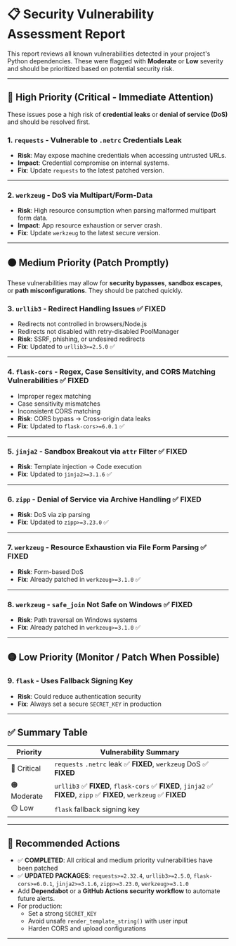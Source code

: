 <!--docs/issues/security_risk/20250719_risk.md-->

# 📋 Security Vulnerability Assessment Report

This report reviews all known vulnerabilities detected in your project's Python dependencies. These were flagged with **Moderate** or **Low** severity and should be prioritized based on potential security risk.

---

## 🔴 High Priority (Critical - Immediate Attention)

These issues pose a high risk of **credential leaks** or **denial of service (DoS)** and should be resolved first.

### 1. `requests` - Vulnerable to `.netrc` Credentials Leak
- **Risk**: May expose machine credentials when accessing untrusted URLs.
- **Impact**: Credential compromise on internal systems.
- **Fix**: Update `requests` to the latest patched version.

---

### 2. `werkzeug` - DoS via Multipart/Form-Data
- **Risk**: High resource consumption when parsing malformed multipart form data.
- **Impact**: App resource exhaustion or server crash.
- **Fix**: Update `werkzeug` to the latest secure version.

---

## 🟠 Medium Priority (Patch Promptly)

These vulnerabilities may allow for **security bypasses**, **sandbox escapes**, or **path misconfigurations**. They should be patched quickly.

### 3. `urllib3` - Redirect Handling Issues ✅ **FIXED**
- Redirects not controlled in browsers/Node.js
- Redirects not disabled with retry-disabled PoolManager
- **Risk**: SSRF, phishing, or undesired redirects
- **Fix**: Updated to `urllib3>=2.5.0` ✅

---

### 4. `flask-cors` - Regex, Case Sensitivity, and CORS Matching Vulnerabilities ✅ **FIXED**
- Improper regex matching
- Case sensitivity mismatches
- Inconsistent CORS matching
- **Risk**: CORS bypass → Cross-origin data leaks
- **Fix**: Updated to `flask-cors>=6.0.1` ✅

---

### 5. `jinja2` - Sandbox Breakout via `attr` Filter ✅ **FIXED**
- **Risk**: Template injection → Code execution
- **Fix**: Updated to `jinja2>=3.1.6` ✅

---

### 6. `zipp` - Denial of Service via Archive Handling ✅ **FIXED**
- **Risk**: DoS via zip parsing
- **Fix**: Updated to `zipp>=3.23.0` ✅

---

### 7. `werkzeug` - Resource Exhaustion via File Form Parsing ✅ **FIXED**
- **Risk**: Form-based DoS
- **Fix**: Already patched in `werkzeug>=3.1.0` ✅

---

### 8. `werkzeug` - `safe_join` Not Safe on Windows ✅ **FIXED**
- **Risk**: Path traversal on Windows systems
- **Fix**: Already patched in `werkzeug>=3.1.0` ✅

---

## 🟡 Low Priority (Monitor / Patch When Possible)

### 9. `flask` - Uses Fallback Signing Key
- **Risk**: Could reduce authentication security
- **Fix**: Always set a secure `SECRET_KEY` in production

---

## ✅ Summary Table

| Priority     | Vulnerability Summary                                              |
|--------------|--------------------------------------------------------------------|
| 🔴 Critical   | `requests` `.netrc` leak ✅ **FIXED**, `werkzeug` DoS ✅ **FIXED** |
| 🟠 Moderate   | `urllib3` ✅ **FIXED**, `flask-cors` ✅ **FIXED**, `jinja2` ✅ **FIXED**, `zipp` ✅ **FIXED**, `werkzeug` ✅ **FIXED** |
| 🟡 Low        | `flask` fallback signing key                                       |

---

## 🔧 Recommended Actions

- ✅ **COMPLETED**: All critical and medium priority vulnerabilities have been patched
- ✅ **UPDATED PACKAGES**: `requests>=2.32.4`, `urllib3>=2.5.0`, `flask-cors>=6.0.1`, `jinja2>=3.1.6`, `zipp>=3.23.0`, `werkzeug>=3.1.0`
- Add **Dependabot** or a **GitHub Actions security workflow** to automate future alerts.
- For production:
  - Set a strong `SECRET_KEY`
  - Avoid unsafe `render_template_string()` with user input
  - Harden CORS and upload configurations

---

